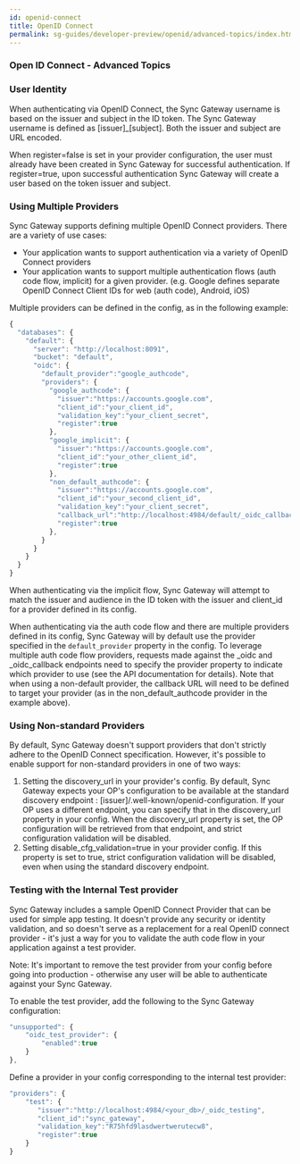 ```yaml
---
id: openid-connect
title: OpenID Connect
permalink: sg-guides/developer-preview/openid/advanced-topics/index.html
---
```


### Open ID Connect - Advanced Topics

### User Identity

When authenticating via OpenID Connect, the Sync Gateway username is based on the issuer and subject in the ID token. The Sync Gateway username is defined as [issuer]_[subject].  Both the issuer and subject are URL encoded.

When register=false is set in your provider configuration, the user must already have been created in Sync Gateway for successful authentication.  If register=true, upon successful authentication Sync Gateway will create a user based on the token issuer and subject.

### Using Multiple Providers

Sync Gateway supports defining multiple OpenID Connect providers. There are a variety of use cases:

 - Your application wants to support authentication via a variety of OpenID Connect providers 
 - Your application wants to support multiple authentication flows (auth code flow, implicit) for a given provider.  (e.g. Google defines separate OpenID Connect Client IDs for web (auth code), Android, iOS)

Multiple providers can be defined in the config, as in the following example:
```javascript
{
  "databases": {
    "default": {
      "server": "http://localhost:8091",
      "bucket": "default",
      "oidc": {
        "default_provider":"google_authcode",
		"providers": {
  		  "google_authcode": {
      		"issuer":"https://accounts.google.com",
      		"client_id":"your_client_id",
      		"validation_key":"your_client_secret",
      		"register":true
  		  },
  		  "google_implicit": {
            "issuer":"https://accounts.google.com",
  			"client_id":"your_other_client_id",
            "register":true
          },
  		  "non_default_authcode": {
      		"issuer":"https://accounts.google.com",
      		"client_id":"your_second_client_id",
      		"validation_key":"your_client_secret",
            "callback_url":"http://localhost:4984/default/_oidc_callback?provider=second_authcode",
      		"register":true
  		  },
  		}
  	  }
	}
  }
}
```

When authenticating via the implicit flow, Sync Gateway will attempt to match the issuer and audience in the ID token with the issuer and client_id for a provider defined in its config.  

When authenticating via the auth code flow and there are multiple providers defined in its config, Sync Gateway will by default use the provider specified in the `default_provider` property in the config.  To leverage multiple auth code flow providers, requests made against the _oidc and _oidc_callback endpoints need to specify the provider property to indicate which provider to use (see the API documentation for details).  Note that when using a non-default provider, the callback URL will need to be defined to target your provider (as in the non_default_authcode provider in the example above).


### Using Non-standard Providers

By default, Sync Gateway doesn't support providers that don't strictly adhere to the OpenID Connect specification.  However, it's possible to enable support for non-standard providers in one of two ways:

 1. Setting the discovery_url in your provider's config.  By default, Sync Gateway expects your OP's configuration to be available at the standard discovery endpoint : [issuer]/.well-known/openid-configuration.  If your OP uses a different endpoint, you can specify that in the discovery_url property in your config.  When the discovery_url property is set, the OP configuration will be retrieved from that endpoint, and strict configuration validation will be disabled.
 2. Setting disable_cfg_validation=true in your provider config.  If this property is set to true, strict configuration validation will be disabled, even when using the standard discovery endpoint.



### Testing with the Internal Test provider

Sync Gateway includes a sample OpenID Connect Provider that can be used for simple app testing.  It doesn't provide any security or identity validation, and so doesn't serve as a replacement for a real OpenID connect provider - it's just a way for you to validate the auth code flow in your application against a test provider. 

Note: It's important to remove the test provider from your config before going into production - otherwise any user will be able to authenticate against your Sync Gateway.

To enable the test provider, add the following to the Sync Gateway configuration:

```javascript
"unsupported": {
    "oidc_test_provider": {
        "enabled":true
    }
},
```

Define a provider in your config corresponding to the internal test provider:

```javascript
"providers": {
	"test": {
	   "issuer":"http://localhost:4984/<your_db>/_oidc_testing",
	   "client_id":"sync_gateway",
	   "validation_key":"R75hfd9lasdwertwerutecw8",
	   "register":true
	}
}
```
